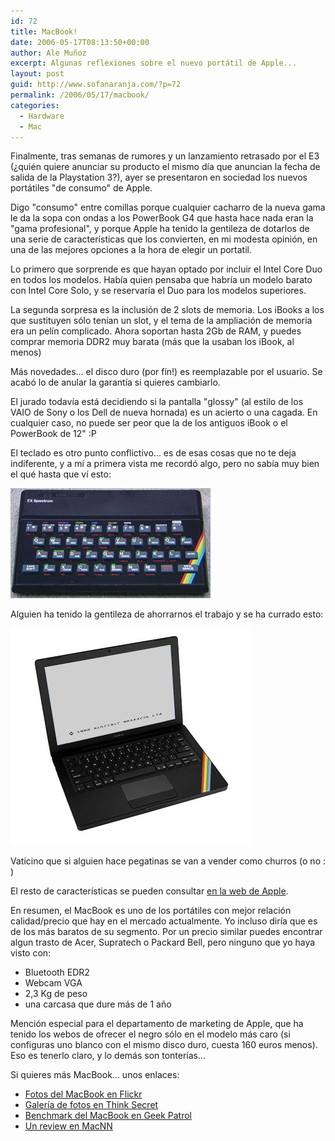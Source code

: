 ```yaml
---
id: 72
title: MacBook!
date: 2006-05-17T08:13:50+00:00
author: Ale Muñoz
excerpt: Algunas reflexiones sobre el nuevo portátil de Apple...
layout: post
guid: http://www.sofanaranja.com/?p=72
permalink: /2006/05/17/macbook/
categories:
  - Hardware
  - Mac
---
```

Finalmente, tras semanas de rumores y un lanzamiento retrasado por el E3 (¿quién quiere anunciar su producto el mismo día que anuncian la fecha de salida de la Playstation 3?), ayer se presentaron en sociedad los nuevos portátiles "de consumo" de Apple.

Digo "consumo" entre comillas porque cualquier cacharro de la nueva gama le da la sopa con ondas a los PowerBook G4 que hasta hace nada eran la "gama profesional", y porque Apple ha tenido la gentileza de dotarlos de una serie de características que los convierten, en mi modesta opinión, en una de las mejores opciones a la hora de elegir un portatil.

Lo primero que sorprende es que hayan optado por incluir el Intel Core Duo en todos los modelos. Había quien pensaba que habría un modelo barato con Intel Core Solo, y se reservaría el Duo para los modelos superiores.

La segunda sorpresa es la inclusión de 2 slots de memoria. Los iBooks a los que sustituyen sólo tenían un slot, y el tema de la ampliación de memoria era un pelín complicado. Ahora soportan hasta 2Gb de RAM, y puedes comprar memoria DDR2 muy barata (más que la usaban los iBook, al menos)

Más novedades... el disco duro (por fín!) es reemplazable por el usuario. Se acabó lo de anular la garantía si quieres cambiarlo.

El jurado todavía está decidiendo si la pantalla "glossy" (al estilo de los VAIO de Sony o los Dell de nueva hornada) es un acierto o una cagada. En cualquier caso, no puede ser peor que la de los antiguos iBook o el PowerBook de 12" :P

El teclado es otro punto conflictivo... es de esas cosas que no te deja indiferente, y a mí a primera vista me recordó algo, pero no sabía muy bien el qué hasta que ví esto:

<img src="/images/48k.jpg" alt="" />

Alguien ha tenido la gentileza de ahorrarnos el trabajo y se ha currado esto:

<img src="/images/SpecBook.jpg" alt="" />

Vaticino que si alguien hace pegatinas se van a vender como churros (o no : )

El resto de características se pueden consultar <a href="http://apple.com/macbook">en la web de Apple</a>.

En resumen, el MacBook es uno de los portátiles con mejor relación calidad/precio que hay en el mercado actualmente. Yo incluso diría que es de los más baratos de su segmento. Por un precio similar puedes encontrar algun trasto de Acer, Supratech o Packard Bell, pero ninguno que yo haya visto con:

* Bluetooth EDR2
* Webcam VGA
* 2,3 Kg de peso
* una carcasa que dure más de 1 año

Mención especial para el departamento de marketing de Apple, que ha tenido los webos de ofrecer el negro sólo en el modelo más caro (si configuras uno blanco con el mismo disco duro, cuesta 160 euros menos). Eso es tenerlo claro, y lo demás son tonterías...

Si quieres más MacBook... unos enlaces:

* <a href="http://www.flickr.com/search/?q=macbook&s=rec">Fotos del MacBook en Flickr</a>
* <a href="http://www.thinksecret.com/archives/macbookphotos/">Galería de fotos en Think Secret</a>
* <a href="http://www.geekpatrol.ca/blog/118/">Benchmark del MacBook en Geek Patrol</a>
* <a href="http://forums.macnn.com/showthread.php?p=2981263#post2981263">Un review en MacNN</a>